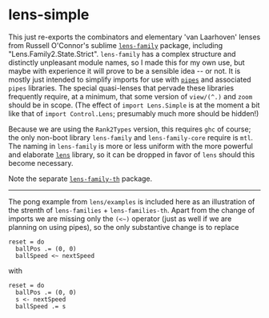 lens-simple
===========

This just re-exports the combinators and elementary 'van Laarhoven' lenses from Russell O'Connor's sublime [`lens-family`](http://hackage.haskell.org/package/lens-family) package, including "Lens.Family2.State.Strict". `lens-family` has a complex structure and distinctly unpleasant module names, so I made this for my own use, but maybe with experience it will prove to be a sensible idea -- or not. It is mostly just intended to simplify imports for use with [`pipes`](http://hackage.haskell.org/package/pipes) and associated `pipes` libraries. The special quasi-lenses that pervade these libraries frequently require, at a minimum, that some version of `view/(^.)` and `zoom` should be in scope. (The effect of `import Lens.Simple` is at the moment a bit like that of `import Control.Lens`; presumably much more should be hidden!)

Because we are using the `Rank2Types` version, this requires `ghc` of course; the only non-boot library `lens-family` and `lens-family-core` require is `mtl`.  
The naming in `lens-family` is more or less uniform with the more powerful and elaborate [`lens`](http://hackage.haskell.org/package/lens) library, so it can be dropped in favor of `lens` should this become necessary. 

Note the separate [`lens-family-th`](http://hackage.haskell.org/package/lens-family-th) package.


-----

The pong example from `lens/examples` is included here as an illustration of the strenth of `lens-families` + `lens-families-th`. Apart from the change of imports we are missing only the `(<~)` operator (just as well if we are planning on using pipes), so the only substantive change is to replace 

    reset = do
      ballPos .= (0, 0)
      ballSpeed <~ nextSpeed

with 

    reset = do
      ballPos .= (0, 0)
      s <- nextSpeed
      ballSpeed .= s
      


